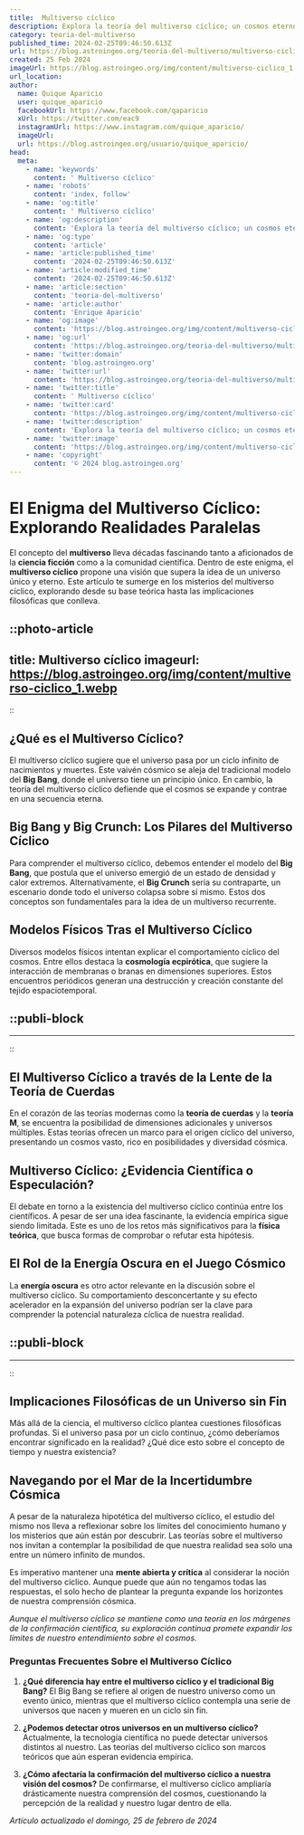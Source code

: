 ```yaml
---
title:  Multiverso cíclico
description: Explora la teoría del multiverso cíclico; un cosmos eterno en constante renovación. Descubre el enigma de universos paralelos.
category: teoria-del-multiverso
published_time: 2024-02-25T09:46:50.613Z
url: https://blog.astroingeo.org/teoria-del-multiverso/multiverso-ciclico
created: 25 Feb 2024
imageUrl: https://blog.astroingeo.org/img/content/multiverso-ciclico_1.webp
url_location:
author:
  name: Quique Aparicio
  user: quique_aparicio
  facebookUrl: https://www.facebook.com/qaparicio
  xUrl: https://twitter.com/eac9
  instagramUrl: https://www.instagram.com/quique_aparicio/
  imageUrl: 
  url: https://blog.astroingeo.org/usuario/quique_aparicio/
head:
  meta:
    - name: 'keywords'
      content: ' Multiverso cíclico'
    - name: 'robots'
      content: 'index, follow'
    - name: 'og:title'
      content: ' Multiverso cíclico'
    - name: 'og:description'
      content: 'Explora la teoría del multiverso cíclico; un cosmos eterno en constante renovación. Descubre el enigma de universos paralelos.'
    - name: 'og:type'
      content: 'article'
    - name: 'article:published_time'
      content: '2024-02-25T09:46:50.613Z'
    - name: 'article:modified_time'
      content: '2024-02-25T09:46:50.613Z'
    - name: 'article:section'
      content: 'teoria-del-multiverso'
    - name: 'article:author'
      content: 'Enrique Aparicio'
    - name: 'og:image'
      content: 'https://blog.astroingeo.org/img/content/multiverso-ciclico_1.webp'
    - name: 'og:url'
      content: 'https://blog.astroingeo.org/teoria-del-multiverso/multiverso-ciclico'
    - name: 'twitter:domain'
      content: 'blog.astroingeo.org'
    - name: 'twitter:url'
      content: 'https://blog.astroingeo.org/teoria-del-multiverso/multiverso-ciclico'
    - name: 'twitter:title'
      content: ' Multiverso cíclico'
    - name: 'twitter:card'
      content: 'https://blog.astroingeo.org/img/content/multiverso-ciclico_1.webp'
    - name: 'twitter:description'
      content: 'Explora la teoría del multiverso cíclico; un cosmos eterno en constante renovación. Descubre el enigma de universos paralelos.'
    - name: 'twitter:image'
      content: 'https://blog.astroingeo.org/img/content/multiverso-ciclico_1.webp'
    - name: 'copyright'
      content: '© 2024 blog.astroingeo.org'
---
```

# El Enigma del Multiverso Cíclico: Explorando Realidades Paralelas

El concepto del **multiverso** lleva décadas fascinando tanto a aficionados de la **ciencia ficción** como a la comunidad científica. Dentro de este enigma, el **multiverso cíclico** propone una visión que supera la idea de un universo único y eterno. Este artículo te sumerge en los misterios del multiverso cíclico, explorando desde su base teórica hasta las implicaciones filosóficas que conlleva.


::photo-article
---
title:  Multiverso cíclico
imageurl: https://blog.astroingeo.org/img/content/multiverso-ciclico_1.webp
---
::


## ¿Qué es el Multiverso Cíclico?

El multiverso cíclico sugiere que el universo pasa por un ciclo infinito de nacimientos y muertes. Este vaivén cósmico se aleja del tradicional modelo del **Big Bang**, donde el universo tiene un principio único. En cambio, la teoría del multiverso cíclico defiende que el cosmos se expande y contrae en una secuencia eterna.

## Big Bang y Big Crunch: Los Pilares del Multiverso Cíclico

Para comprender el multiverso cíclico, debemos entender el modelo del **Big Bang**, que postula que el universo emergió de un estado de densidad y calor extremos. Alternativamente, el **Big Crunch** sería su contraparte, un escenario donde todo el universo colapsa sobre sí mismo. Estos dos conceptos son fundamentales para la idea de un multiverso recurrente.

## Modelos Físicos Tras el Multiverso Cíclico

Diversos modelos físicos intentan explicar el comportamiento cíclico del cosmos. Entre ellos destaca la **cosmología ecpirótica**, que sugiere la interacción de membranas o branas en dimensiones superiores. Estos encuentros periódicos generan una destrucción y creación constante del tejido espaciotemporal.


  ::publi-block
  ---
  ---
  ::
  
  
## El Multiverso Cíclico a través de la Lente de la Teoría de Cuerdas

En el corazón de las teorías modernas como la **teoría de cuerdas** y la **teoría M**, se encuentra la posibilidad de dimensiones adicionales y universos múltiples. Estas teorías ofrecen un marco para el origen cíclico del universo, presentando un cosmos vasto, rico en posibilidades y diversidad cósmica.

## Multiverso Cíclico: ¿Evidencia Científica o Especulación?

El debate en torno a la existencia del multiverso cíclico continúa entre los científicos. A pesar de ser una idea fascinante, la evidencia empírica sigue siendo limitada. Este es uno de los retos más significativos para la **física teórica**, que busca formas de comprobar o refutar esta hipótesis.

## El Rol de la Energía Oscura en el Juego Cósmico

La **energía oscura** es otro actor relevante en la discusión sobre el multiverso cíclico. Su comportamiento desconcertante y su efecto acelerador en la expansión del universo podrían ser la clave para comprender la potencial naturaleza cíclica de nuestra realidad.


  ::publi-block
  ---
  ---
  ::
  
  
## Implicaciones Filosóficas de un Universo sin Fin

Más allá de la ciencia, el multiverso cíclico plantea cuestiones filosóficas profundas. Si el universo pasa por un ciclo continuo, ¿cómo deberíamos encontrar significado en la realidad? ¿Qué dice esto sobre el concepto de tiempo y nuestra existencia?

## Navegando por el Mar de la Incertidumbre Cósmica

A pesar de la naturaleza hipotética del multiverso cíclico, el estudio del mismo nos lleva a reflexionar sobre los límites del conocimiento humano y los misterios que aún están por descubrir. Las teorías sobre el multiverso nos invitan a contemplar la posibilidad de que nuestra realidad sea solo una entre un número infinito de mundos.

Es imperativo mantener una **mente abierta y crítica** al considerar la noción del multiverso cíclico. Aunque puede que aún no tengamos todas las respuestas, el solo hecho de plantear la pregunta expande los horizontes de nuestra comprensión cósmica.

*Aunque el multiverso cíclico se mantiene como una teoría en los márgenes de la confirmación científica, su exploración continua promete expandir los límites de nuestro entendimiento sobre el cosmos.*

### Preguntas Frecuentes Sobre el Multiverso Cíclico

1. **¿Qué diferencia hay entre el multiverso cíclico y el tradicional Big Bang?**
   El Big Bang se refiere al origen de nuestro universo como un evento único, mientras que el multiverso cíclico contempla una serie de universos que nacen y mueren en un ciclo sin fin.

2. **¿Podemos detectar otros universos en un multiverso cíclico?**
   Actualmente, la tecnología científica no puede detectar universos distintos al nuestro. Las teorías del multiverso cíclico son marcos teóricos que aún esperan evidencia empírica.

3. **¿Cómo afectaría la confirmación del multiverso cíclico a nuestra visión del cosmos?**
   De confirmarse, el multiverso cíclico ampliaría drásticamente nuestra comprensión del cosmos, cuestionando la percepción de la realidad y nuestro lugar dentro de ella.

_Artículo actualizado el domingo, 25 de febrero de 2024_